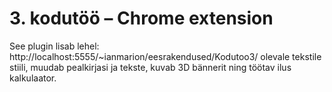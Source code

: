 # 3. kodutöö – Chrome extension

See plugin lisab lehel: http://localhost:5555/~ianmarion/eesrakendused/Kodutoo3/ olevale tekstile stiili, muudab pealkirjasi ja tekste, kuvab 3D bännerit ning töötav ilus kalkulaator.


